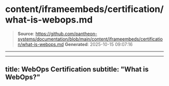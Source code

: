 # content/iframeembeds/certification/what-is-webops.md

> **Source**: https://github.com/pantheon-systems/documentation/blob/main/content/iframeembeds/certification/what-is-webops.md
> **Generated**: 2025-10-15 09:07:16

---

---
title: WebOps Certification
subtitle: "What is WebOps?"
---

<Partial file="certification-guide/what-is-webops.md" />
